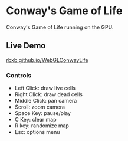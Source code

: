 # Conway's Game of Life

Conway's Game of Life running on the GPU.

## Live Demo

[rbxb.github.io/WebGLConwayLife](https://rbxb.github.io/WebGLConwayLife/)

### Controls

- Left Click: draw live cells
- Right Click: draw dead cells
- Middle Click: pan camera
- Scroll: zoom camera
- Space Key: pause/play
- C Key: clear map
- R key: randomize map
- Esc: options menu
